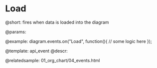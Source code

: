 Load
========

@short: fires when data is loaded into the diagram
	

@params:


@example:
diagram.events.on("Load", function(){
	// some logic here
});


@template:	api_event
@descr:

@relatedsample:
	01_org_chart/04_events.html